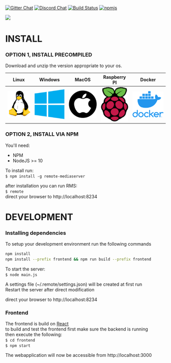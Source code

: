 [![Gitter Chat](https://img.shields.io/gitter/room/nwjs/nw.js.svg?logo=gitter)](https://gitter.im/remote-mediaserver/Lobby)
[![Discord Chat](https://img.shields.io/discord/505014801970364436.svg?logo=discord)](https://discord.gg/4H5EMd6)
[![Build Status](https://travis-ci.org/OwenRay/Remote-MediaServer.svg?branch=dev)](https://travis-ci.org/OwenRay/Remote-MediaServer)
[![npmjs](https://img.shields.io/npm/dw/remote-mediaserver.svg)](https://www.npmjs.com/package/remote-mediaserver)


![](doc/screens.png)

# INSTALL
### OPTION 1, INSTALL PRECOMPILED   
Download and unzip the version appropriate to your os.

Linux | Windows | MacOS | Raspberry PI | Docker
--- | --- | --- | --- | ---
[![Linux](doc/linux.png)](https://s3-eu-west-1.amazonaws.com/remote-mediaserver/dev/linux.zip) | [![Windows](doc/windows.png)](https://s3-eu-west-1.amazonaws.com/remote-mediaserver/dev/win.zip) | [![MacOS](doc/macos.png)](https://s3-eu-west-1.amazonaws.com/remote-mediaserver/dev/osx.zip) | [![Mac](doc/pi.png)](https://s3-eu-west-1.amazonaws.com/remote-mediaserver/dev/arm.zip) | [![Docker](doc/docker.png)](https://hub.docker.com/r/owenray/remote-mediaserver)   

### OPTION 2, INSTALL VIA NPM
You'll need:
- NPM  
- NodeJS >= 10 

To install run:   
`$ npm install -g remote-mediaserver`

after installation you can run RMS:  
`$ remote`  
direct your browser to http://localhost:8234

# DEVELOPMENT
### Installing dependencies
To setup your development environment run the following commands
```bash
npm install
npm install --prefix frontend && npm run build --prefix frontend
```  
  
To start the server:  
`$ node main.js`  
  
A settings file (~/.remote/settings.json) will be created at first run  
Restart the server after direct modification  
  
direct your browser to http://localhost:8234
  
### Frontend
The frontend is build on [React](reactjs.org/)   
to build and test the frontend first make sure the backend is running  
then execute the following:  
`$ cd frontend`  
`$ npm start`  
  
The webapplication will now be accessible from http://localhost:3000
